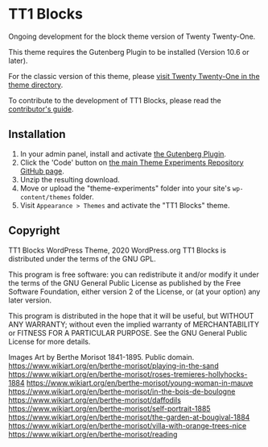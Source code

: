 # TT1 Blocks

Ongoing development for the block theme version of Twenty Twenty-One.

This theme requires the Gutenberg Plugin to be installed (Version 10.6 or later).

For the classic version of this theme, please [visit Twenty Twenty-One in the theme directory](https://wordpress.org/themes/twentytwentyone/).

To contribute to the development of TT1 Blocks, please read the [contributor's guide](/CONTRIBUTING.md).

## Installation

1. In your admin panel, install and activate [the Gutenberg Plugin](https://wordpress.org/plugins/gutenberg/). 
2. Click the 'Code' button on [the main Theme Experiments Repository GitHub page](https://github.com/wordpress/theme-experiments).
3. Unzip the resulting download.
4. Move or upload the "theme-experiments" folder into your site's `wp-content/themes` folder.
5. Visit `Appearance > Themes` and activate the "TT1 Blocks" theme.

## Copyright

TT1 Blocks WordPress Theme, 2020 WordPress.org
TT1 Blocks is distributed under the terms of the GNU GPL.

This program is free software: you can redistribute it and/or modify
it under the terms of the GNU General Public License as published by
the Free Software Foundation, either version 2 of the License, or
(at your option) any later version.

This program is distributed in the hope that it will be useful,
but WITHOUT ANY WARRANTY; without even the implied warranty of
MERCHANTABILITY or FITNESS FOR A PARTICULAR PURPOSE. See the
GNU General Public License for more details.

Images
Art by Berthe Morisot 1841-1895. Public domain.
https://www.wikiart.org/en/berthe-morisot/playing-in-the-sand
https://www.wikiart.org/en/berthe-morisot/roses-tremieres-hollyhocks-1884
https://www.wikiart.org/en/berthe-morisot/young-woman-in-mauve
https://www.wikiart.org/en/berthe-morisot/in-the-bois-de-boulogne
https://www.wikiart.org/en/berthe-morisot/daffodils
https://www.wikiart.org/en/berthe-morisot/self-portrait-1885
https://www.wikiart.org/en/berthe-morisot/the-garden-at-bougival-1884
https://www.wikiart.org/en/berthe-morisot/villa-with-orange-trees-nice
https://www.wikiart.org/en/berthe-morisot/reading
